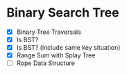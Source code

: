 # Binary Search Tree
- [x] Binary Tree Traversals
- [x] Is BST?
- [x] Is BST? (include same key situation)
- [x] Range Sum with Splay Tree
- [ ] Rope Data Structure

